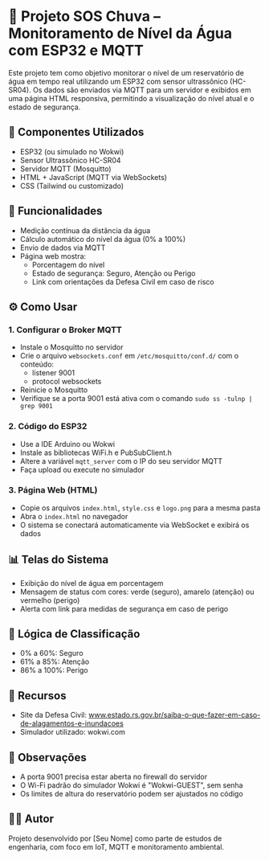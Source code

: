
# 🌊 Projeto SOS Chuva – Monitoramento de Nível da Água com ESP32 e MQTT

Este projeto tem como objetivo monitorar o nível de um reservatório de água em tempo real utilizando um ESP32 com sensor ultrassônico (HC-SR04). Os dados são enviados via MQTT para um servidor e exibidos em uma página HTML responsiva, permitindo a visualização do nível atual e o estado de segurança.

## 🔧 Componentes Utilizados

- ESP32 (ou simulado no Wokwi)
- Sensor Ultrassônico HC-SR04
- Servidor MQTT (Mosquitto)
- HTML + JavaScript (MQTT via WebSockets)
- CSS (Tailwind ou customizado)

## 🚀 Funcionalidades

- Medição contínua da distância da água
- Cálculo automático do nível da água (0% a 100%)
- Envio de dados via MQTT
- Página web mostra:
  - Porcentagem do nível
  - Estado de segurança: Seguro, Atenção ou Perigo
  - Link com orientações da Defesa Civil em caso de risco

## ⚙️ Como Usar

### 1. Configurar o Broker MQTT

- Instale o Mosquitto no servidor
- Crie o arquivo `websockets.conf` em `/etc/mosquitto/conf.d/` com o conteúdo:
  - listener 9001
  - protocol websockets
- Reinicie o Mosquitto
- Verifique se a porta 9001 está ativa com o comando `sudo ss -tulnp | grep 9001`

### 2. Código do ESP32

- Use a IDE Arduino ou Wokwi
- Instale as bibliotecas WiFi.h e PubSubClient.h
- Altere a variável `mqtt_server` com o IP do seu servidor MQTT
- Faça upload ou execute no simulador

### 3. Página Web (HTML)

- Copie os arquivos `index.html`, `style.css` e `logo.png` para a mesma pasta
- Abra o `index.html` no navegador
- O sistema se conectará automaticamente via WebSocket e exibirá os dados

## 📊 Telas do Sistema

- Exibição do nível de água em porcentagem
- Mensagem de status com cores: verde (seguro), amarelo (atenção) ou vermelho (perigo)
- Alerta com link para medidas de segurança em caso de perigo

## 🧠 Lógica de Classificação

- 0% a 60%: Seguro
- 61% a 85%: Atenção
- 86% a 100%: Perigo

## 🔗 Recursos

- Site da Defesa Civil: www.estado.rs.gov.br/saiba-o-que-fazer-em-caso-de-alagamentos-e-inundacoes
- Simulador utilizado: wokwi.com

## 📌 Observações

- A porta 9001 precisa estar aberta no firewall do servidor
- O Wi-Fi padrão do simulador Wokwi é "Wokwi-GUEST", sem senha
- Os limites de altura do reservatório podem ser ajustados no código

## 👨‍💻 Autor

Projeto desenvolvido por [Seu Nome] como parte de estudos de engenharia, com foco em IoT, MQTT e monitoramento ambiental.
